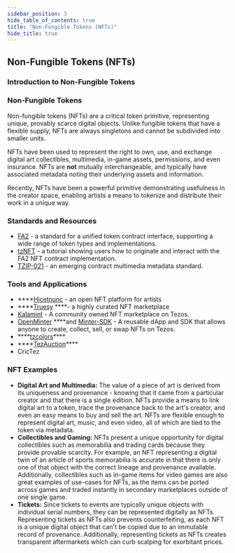 ```yaml
---
sidebar_position: 3
hide_table_of_contents: true
title: "Non-Fungible Tokens (NFTs)"
hide_title: true
---
```



## Non-Fungible Tokens (NFTs)

### Introduction to Non-Fungible Tokens

### Non-Fungible Tokens

Non-fungible tokens \(NFTs\) are a critical token primitive, representing unique, provably scarce digital objects. Unlike fungible tokens that have a flexible supply, NFTs are always singletons and cannot be subdivided into smaller units.

NFTs have been used to represent the right to own, use, and exchange digital art collectibles, multimedia, in-game assets, permissions, and even insurance. NFTs are **not** mutually interchangeable, and typically have associated metadata noting their underlying assets and information.

Recently, NFTs have been a powerful primitive demonstrating usefulness in the creator space, enabling artists a means to tokenize and distribute their work in a unique way.

### Standards and Resources

* [FA2](https://gitlab.com/tzip/tzip/-/blob/master/proposals/tzip-12/tzip-12.md) - a standard for a unified token contract interface, supporting a wide range of token types and implementations. 
* [tzNFT](https://github.com/tqtezos/nft-tutorial) - a tutorial showing users how to originate and interact with the FA2 NFT contract implementation.
* [TZIP-021](https://gitlab.com/tzip/tzip/-/blob/tzip-21-spec/proposals/tzip-21/tzip-21.md) - an emerging contract multimedia metadata standard. 

### Tools and Applications

* \*\*\*\*[Hicetnunc](https://www.hicetnunc.xyz/) - an open NFT platform for artists
* \*\*\*\*[Truesy](https://www.truesy.com/) ****- a highly curated NFT marketplace
* [Kalamint](https://kalamint.io/) - A community owned NFT marketplace on Tezos.
* [OpenMinter](https://github.com/tqtezos/minter) ****and [Minter-SDK](https://github.com/tqtezos/minter-sdk) - A reusable dApp and SDK that allows anyone to create, collect, sell, or swap NFTs on Tezos.
* \*\*\*\*[tzcolors](https://www.tzcolors.io)\*\*\*\*
* \*\*\*\*[TezAuction](https://tez.auction/#/)\*\*\*\*
* CricTez



### NFT Examples

* **Digital Art and Multimedia:** The value of a piece of art is derived from its uniqueness and provenance - knowing that it came from a particular creator and that there is a single edition. NFTs provide a means to link digital art to a token, trace the provenance back to the art's creator, and even an easy means to buy and sell the art. NFTs are flexible enough to represent digital art, music, and even video, all of which are tied to the token via metadata.
* **Collectibles and Gaming:** NFTs present a unique opportunity for digital collectibles such as memorabilia and trading cards because they provide provable scarcity. For example, an NFT representing a digital twin of an article of sports memorabilia is accurate in that there is only one of that object with the correct lineage and provenance available. Additionally, collectibles such as in-game items for video games are also great examples of use-cases for NFTs, as the items can be ported across games and traded instantly in secondary marketplaces outside of one single game.
* **Tickets:** Since tickets to events are typically unique objects with individual serial numbers, they can be represented digitally as NFTs. Representing tickets as NFTs also prevents counterfeiting, as each NFT is a unique digital object that can't be copied due to an immutable record of provenance. Additionally, representing tickets as NFTs creates transparent aftermarkets which can curb scalping for exorbitant prices.

